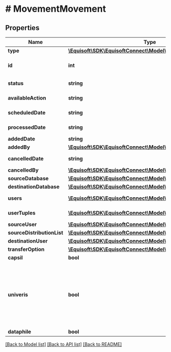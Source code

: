 # # MovementMovement

## Properties

Name | Type | Description | Notes
------------ | ------------- | ------------- | -------------
**type** | [**\Equisoft\SDK\EquisoftConnect\Model\MovementMovementType**](MovementMovementType.md) |  | [optional]
**id** | **int** | Unique numerical identifier. | [optional]
**status** | **string** | Movement status. | [optional]
**availableAction** | **string** | Available action. | [optional]
**scheduledDate** | **string** | Scheduled date. | [optional]
**processedDate** | **string** | Processed date. | [optional]
**addedDate** | **string** | Added date. | [optional]
**addedBy** | [**\Equisoft\SDK\EquisoftConnect\Model\MovementUser**](MovementUser.md) |  | [optional]
**cancelledDate** | **string** | Cancelled date. | [optional]
**cancelledBy** | [**\Equisoft\SDK\EquisoftConnect\Model\MovementUser**](MovementUser.md) |  | [optional]
**sourceDatabase** | [**\Equisoft\SDK\EquisoftConnect\Model\MovementDatabase**](MovementDatabase.md) |  |
**destinationDatabase** | [**\Equisoft\SDK\EquisoftConnect\Model\MovementDatabase**](MovementDatabase.md) |  |
**users** | [**\Equisoft\SDK\EquisoftConnect\Model\MovementUser[]**](MovementUser.md) | List of users. |
**userTuples** | [**\Equisoft\SDK\EquisoftConnect\Model\MovementUserTuple[]**](MovementUserTuple.md) | List of user tuples. |
**sourceUser** | [**\Equisoft\SDK\EquisoftConnect\Model\MovementUser**](MovementUser.md) |  |
**sourceDistributionList** | [**\Equisoft\SDK\EquisoftConnect\Model\MovementDistributionList**](MovementDistributionList.md) |  | [optional]
**destinationUser** | [**\Equisoft\SDK\EquisoftConnect\Model\MovementUser**](MovementUser.md) |  |
**transferOption** | [**\Equisoft\SDK\EquisoftConnect\Model\MovementTransferOption**](MovementTransferOption.md) |  |
**capsil** | **bool** | Is Capsil. | [optional]
**univeris** | **bool** | Is Univeris. Deprecated: Univeris is not supported anymore and will be removed from future versions). | [optional]
**dataphile** | **bool** | Is Dataphile. | [optional]

[[Back to Model list]](../../README.md#models) [[Back to API list]](../../README.md#endpoints) [[Back to README]](../../README.md)
